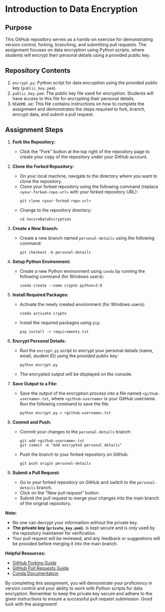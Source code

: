 # Introduction to Data Encryption

## Purpose
This GitHub repository serves as a hands-on exercise for demonstrating version control, forking, branching, and submitting pull requests. The assignment focuses on data encryption using Python scripts, where students will encrypt their personal details using a provided public key.

## Repository Contents
1. `encrypt.py`: Python script for data encryption using the provided public key (`public_key.pem`).
2. `public_key.pem`: The public key file used for encryption. Students will have access to this file for encrypting their personal details.
3. `README.md`: This file contains instructions on how to complete the assignment and demonstrates the steps required to fork, branch, encrypt data, and submit a pull request.

## Assignment Steps
1. **Fork the Repository:**
   - Click the "Fork" button at the top right of the repository page to create your copy of the repository under your GitHub account.

2. **Clone the Forked Repository:**
   - On your local machine, navigate to the directory where you want to clone the repository.
   - Clone your forked repository using the following command (replace `<your-forked-repo-url>` with your forked repository URL):
     ```
     git clone <your-forked-repo-url>
     ```
   - Change to the repository directory:
     ```
     cd SecureDataEncryption
     ```

3. **Create a New Branch:**
   - Create a new branch named `personal-details` using the following command:
     ```
     git checkout -b personal-details
     ```

4. **Setup Python Environment:**
   - Create a new Python environment using `conda` by running the following command (for Windows users):
     ```
     conda create --name crypto python=3.9
     ```

5. **Install Required Packages:**
   - Activate the newly created environment (for Windows users):
     ```
     conda activate crypto
     ```
   - Install the required packages using `pip`:
     ```
     pip install -r requirements.txt
     ```

6. **Encrypt Personal Details:**
   - Run the `encrypt.py` script to encrypt your personal details (name, email, student ID) using the provided public key:
     ```
     python encrypt.py
     ```
   - The encrypted output will be displayed on the console.

7. **Save Output to a File:**
   - Save the output of the encryption process into a file named `<github-username>.txt`, where `<github-username>` is your GitHub username. Run the following command to save the file:
     ```
     python encrypt.py > <github-username>.txt
     ```

8. **Commit and Push:**
   - Commit your changes to the `personal-details` branch:
     ```
     git add <github-username>.txt
     git commit -m "Add encrypted personal details"
     ```
   - Push the branch to your forked repository on GitHub:
     ```
     git push origin personal-details
     ```

9. **Submit a Pull Request:**
   - Go to your forked repository on GitHub and switch to the `personal-details` branch.
   - Click on the "New pull request" button.
   - Submit the pull request to merge your changes into the main branch of the original repository.

**Note:**
- No one can decrypt your informaition without the private key.
- **The private key (`private_key.pem`).** is kept secure and is only used by the repository maintainer for verification.
- Your pull request will be reviewed, and any feedback or suggestions will be provided before merging it into the main branch.

**Helpful Resources:**
- [GitHub Forking Guide](https://docs.github.com/en/get-started/quickstart/fork-a-repo)
- [GitHub Pull Requests Guide](https://docs.github.com/en/get-started/quickstart/opening-a-pull-request)
- [Conda Documentation](https://docs.conda.io/projects/conda/en/latest/user-guide/tasks/manage-environments.html)

By completing this assignment, you will demonstrate your proficiency in version control and your ability to work with Python scripts for data encryption. Remember to keep the private key secure and adhere to the given instructions to ensure a successful pull request submission. Good luck with the assignment!
